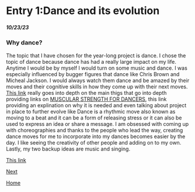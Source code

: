 # Entry 1:Dance and its evolution
##### 10/23/23

### Why dance?

The topic that I have chosen for the year-long project is dance. I chose the topic of dance because dance has had a really large impact on my life. Anytime I would be by myself I would turn on some music and dance. I was especially influenced by bugger figures that dance like Chris Brown and Micheal Jackson. I would always watch them dance and be amazed by their moves and their cognitive skills in how they come up with their next moves. [This link](https://medium.com/digital-literacy-for-decision-makers-columbia-b/technology-and-dance-blending-the-digital-and-physical-worlds-33589ff2bdd6) really goes into depth on the main thigs that go into depth providing links on [MUSCULAR STRENGTH FOR DANCERS](https://presentingdenver.org/muscular-strength-for-dancers/), this link providing an explination on why it is needed and even talking about project in place to further evolve like Dance is a rhythmic move also known as moving to a beat and it can be a form of releasing stress or it can also be used to express an idea or share a message. I am obsessed with coming up with choreographies and thanks to the people who lead the way, creating dance moves for me to incorporate into my dances becomes easier by the day. I like seeing the creativity of other people and adding on to my own. Lastly, my two backup ideas are music and singing.

[This link](https://medium.com/digital-literacy-for-decision-makers-columbia-b/technology-and-dance-blending-the-digital-and-physical-worlds-33589ff2bdd6)



[Next](entry02.md)

[Home](../README.md)